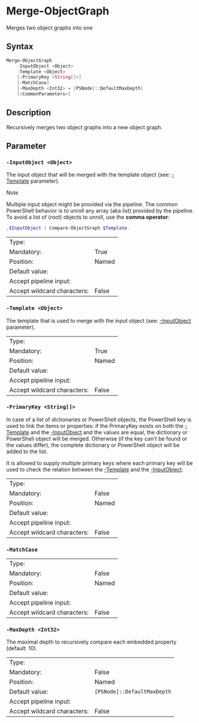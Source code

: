 <!-- markdownlint-disable MD033 -->
# Merge-ObjectGraph

Merges two object graphs into one

## Syntax

```PowerShell
Merge-ObjectGraph
    -InputObject <Object>
    -Template <Object>
    [-PrimaryKey <String[]>]
    [-MatchCase]
    [-MaxDepth <Int32> = [PSNode]::DefaultMaxDepth]
    [<CommonParameters>]
```

## Description

Recursively merges two object graphs into a new object graph.

## Parameter

### <a id="-inputobject">**`-InputObject <Object>`**</a>

The input object that will be merged with the template object (see: [-Template](#-template) parameter).

> [!NOTE]
> Multiple input object might be provided via the pipeline.
> The common PowerShell behavior is to unroll any array (aka list) provided by the pipeline.
> To avoid a list of (root) objects to unroll, use the **comma operator**:

```PowerShell
,$InputObject | Compare-ObjectGraph $Template.
```

<table>
<tr><td>Type:</td><td></td></tr>
<tr><td>Mandatory:</td><td>True</td></tr>
<tr><td>Position:</td><td>Named</td></tr>
<tr><td>Default value:</td><td></td></tr>
<tr><td>Accept pipeline input:</td><td></td></tr>
<tr><td>Accept wildcard characters:</td><td>False</td></tr>
</table>

### <a id="-template">**`-Template <Object>`**</a>

The template that is used to merge with the input object (see: [-InputObject](#-inputobject) parameter).

<table>
<tr><td>Type:</td><td></td></tr>
<tr><td>Mandatory:</td><td>True</td></tr>
<tr><td>Position:</td><td>Named</td></tr>
<tr><td>Default value:</td><td></td></tr>
<tr><td>Accept pipeline input:</td><td></td></tr>
<tr><td>Accept wildcard characters:</td><td>False</td></tr>
</table>

### <a id="-primarykey">**`-PrimaryKey <String[]>`**</a>

In case of a list of dictionaries or PowerShell objects, the PowerShell key is used to
link the items or properties: if the PrimaryKey exists on both the [-Template](#-template) and the
[-InputObject](#-inputobject) and the values are equal, the dictionary or PowerShell object will be merged.
Otherwise (if the key can't be found or the values differ), the complete dictionary or
PowerShell object will be added to the list.

It is allowed to supply multiple primary keys where each primary key will be used to
check the relation between the [-Template](#-template) and the [-InputObject](#-inputobject).

<table>
<tr><td>Type:</td><td></td></tr>
<tr><td>Mandatory:</td><td>False</td></tr>
<tr><td>Position:</td><td>Named</td></tr>
<tr><td>Default value:</td><td></td></tr>
<tr><td>Accept pipeline input:</td><td></td></tr>
<tr><td>Accept wildcard characters:</td><td>False</td></tr>
</table>

### <a id="-matchcase">**`-MatchCase`**</a>

<table>
<tr><td>Type:</td><td></td></tr>
<tr><td>Mandatory:</td><td>False</td></tr>
<tr><td>Position:</td><td>Named</td></tr>
<tr><td>Default value:</td><td></td></tr>
<tr><td>Accept pipeline input:</td><td></td></tr>
<tr><td>Accept wildcard characters:</td><td>False</td></tr>
</table>

### <a id="-maxdepth">**`-MaxDepth <Int32>`**</a>

The maximal depth to recursively compare each embedded property (default: 10).

<table>
<tr><td>Type:</td><td></td></tr>
<tr><td>Mandatory:</td><td>False</td></tr>
<tr><td>Position:</td><td>Named</td></tr>
<tr><td>Default value:</td><td><code>[PSNode]::DefaultMaxDepth</code></td></tr>
<tr><td>Accept pipeline input:</td><td></td></tr>
<tr><td>Accept wildcard characters:</td><td>False</td></tr>
</table>

[comment]: <> (Created with Get-MarkdownHelp: Install-Script -Name Get-MarkdownHelp)
